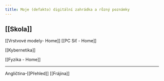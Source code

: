 ```yaml
---
title: Moje (defakto) digitální zahrádka a různý poznámky
---
```


## [[Skola]]
[[Vrstvové modely- Home]]
[[PC Síť - Home]]

[[Kybernetika]]

[[Fyzika - Home]]
***

Angličtina-[[Přehled]]
[[Frájina]]